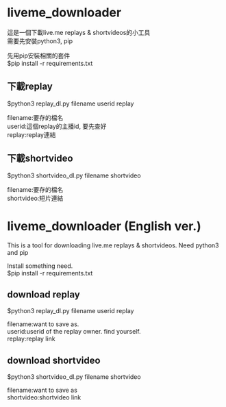 # liveme_downloader
這是一個下載live.me replays & shortvideos的小工具  
需要先安裝python3, pip  

先用pip安裝相關的套件  
$pip install -r requirements.txt

## 下載replay
$python3 replay_dl.py filename userid replay

filename:要存的檔名  
userid:這個replay的主播id, 要先查好  
replay:replay連結  

## 下載shortvideo
$python3 shortvideo_dl.py filename shortvideo

filename:要存的檔名  
shortvideo:短片連結

# liveme_downloader (English ver.)
This is a tool for downloading live.me replays & shortvideos.
Need python3 and pip  

Install something need.  
$pip install -r requirements.txt  

## download replay
$python3 replay_dl.py filename userid replay  

filename:want to save as.  
userid:userid of the replay owner. find yourself.  
replay:replay link 

## download shortvideo
$python3 shortvideo_dl.py filename shortvideo  

filename:want to save as  
shortvideo:shortvideo link